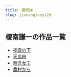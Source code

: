 ```yaml
---
title: 榎南謙一
slug: jiananqianyi2d
---
```


## 榎南謙一の作品一覧

- [夜雲の下](yeyunnoxia-715)
- [天瓜粉](tianguafen-0da)
- [無念女工](wuniannugong-e01)
- [農村から](nongcunkara-515)
